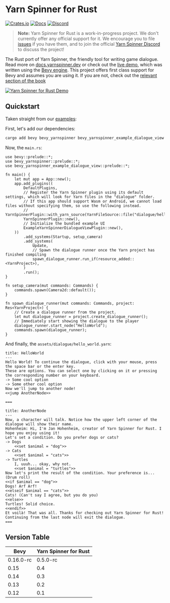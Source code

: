 # Yarn Spinner for Rust

[![Crates.io](https://img.shields.io/crates/v/bevy_yarnspinner.svg)](https://crates.io/crates/bevy_yarnspinner)
[![Docs](https://docs.rs/bevy_yarnspinner/badge.svg)](https://docs.rs/bevy_yarnspinner/latest/bevy_yarnspinner/)
[![Discord](https://img.shields.io/discord/754171172693868585.svg?label=&logo=discord&logoColor=ffffff&color=7389D8&labelColor=6A7EC2)](https://discord.gg/yarnspinner)
> **Note:**
> Yarn Spinner for Rust is a work-in-progress project. We don't currently offer any official support for it. We encourage you to
> file [issues](https://github.com/YarnSpinnerTool/YarnSpinner-Rust/issues/new) if you have them, and to join the official [Yarn Spinner Discord](https://discord.gg/yarnspinner) to discuss the
> project!

The Rust port of Yarn Spinner, the friendly tool for writing game dialogue. Read more on [docs.yarnspinner.dev](https://docs.yarnspinner.dev/using-yarnspinner-with-rust/overview) or check out
the [live demo](https://janhohenheim.itch.io/yarnspinner-rust-demo), which was written using the [Bevy engine](https://bevyengine.org/).
This project offers first class support for Bevy and assumes you are using it. If you are not, check out
the [relevant section of the book](https://yarnspinnertool.github.io/YarnSpinner-Rust/working_without_bevy)

[![Yarn Spinner for Rust Demo](https://img.itch.zone/aW1hZ2UvMjExMjc5NC8xMjQ0MjEwNy5wbmc=/original/LpAOnR.png)](https://janhohenheim.itch.io/yarn-slinger-demo)

## Quickstart

Taken straight from our [examples](https://github.com/YarnSpinnerTool/YarnSpinner-Rust/tree/main/examples/bevy_yarnspinner):

First, let's add our dependencies:

```bash
cargo add bevy bevy_yarnspinner bevy_yarnspinner_example_dialogue_view
```

Now, the `main.rs`:

```rust,no_run
use bevy::prelude::*;
use bevy_yarnspinner::prelude::*;
use bevy_yarnspinner_example_dialogue_view::prelude::*;

fn main() {
    let mut app = App::new();
    app.add_plugins((
        DefaultPlugins,
        // Register the Yarn Spinner plugin using its default settings, which will look for Yarn files in the "dialogue" folder.
        // If this app should support Wasm or Android, we cannot load files without specifying them, so use the following instead.
        // YarnSpinnerPlugin::with_yarn_source(YarnFileSource::file("dialogue/hello_world.yarn")),
        YarnSpinnerPlugin::new(),
        // Initialize the bundled example UI
        ExampleYarnSpinnerDialogueViewPlugin::new(),
    ))
        .add_systems(Startup, setup_camera)
        .add_systems(
            Update,
            // Spawn the dialogue runner once the Yarn project has finished compiling
            spawn_dialogue_runner.run_if(resource_added::<YarnProject>),
        )
        .run();
}

fn setup_camera(mut commands: Commands) {
    commands.spawn(Camera2d::default());
}

fn spawn_dialogue_runner(mut commands: Commands, project: Res<YarnProject>) {
    // Create a dialogue runner from the project.
    let mut dialogue_runner = project.create_dialogue_runner();
    // Immediately start showing the dialogue to the player
    dialogue_runner.start_node("HelloWorld");
    commands.spawn(dialogue_runner);
}
```

And finally, the `assets/dialogue/hello_world.yarn`:

```text
title: HelloWorld
---
Hello World! To continue the dialogue, click with your mouse, press the space bar or the enter key.
These are options. You can select one by clicking on it or pressing the corresponding number on your keyboard.
-> Some cool option
-> Some other cool option
Now we'll jump to another node!
<<jump AnotherNode>>

===

title: AnotherNode
---
Now, a character will talk. Notice how the upper left corner of the dialogue will show their name.
Hohenheim: Hi, I'm Jan Hohenheim, creator of Yarn Spinner for Rust. I hope you enjoy using it!
Let's set a condition. Do you prefer dogs or cats?
-> Dogs
    <<set $animal = "dog">>
-> Cats
    <<set $animal = "cats">>
-> Turtles
    I, uuuh... okay, why not.
    <<set $animal = "turtles">>
Now let's print the result of the condition. Your preference is...
(Drum roll)
<<if $animal == "dog">>
Dogs! Arf Arf!
<<elseif $animal == "cats">>
Cats! (Can't say I agree, but you do you)
<<else>>
Turtles! Solid choice.
<<endif>>
Et voilà! That was all. Thanks for checking out Yarn Spinner for Rust! Continuing from the last node will exit the dialogue.
===
```

## Version Table

| Bevy        | Yarn Spinner for Rust | 
|-------------|-----------------------|
| 0.16.0-rc   | 0.5.0-rc              |
| 0.15        | 0.4                   |
| 0.14        | 0.3                   |
| 0.13        | 0.2                   |
| 0.12        | 0.1                   |

